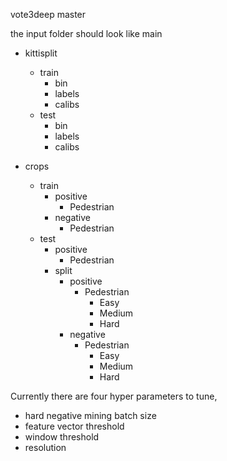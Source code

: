 vote3deep master

the input folder should look like
main
  * kittisplit  
    * train  
	  * bin  
	  * labels  
	  * calibs  
    * test  
	  * bin  
	  * labels  
	  * calibs  

  * crops  
    * train  
      * positive  
        * Pedestrian  
	  * negative  
        * Pedestrian  
    * test  
      * positive  
        * Pedestrian  
      * split  
        * positive  
          * Pedestrian  
            * Easy  
            * Medium  
            * Hard  
        * negative  
          * Pedestrian  
            * Easy  
            * Medium  
            * Hard  

Currently there are four hyper parameters to tune,
  * hard negative mining batch size
  * feature vector threshold
  * window threshold
  * resolution